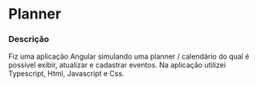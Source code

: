 <h1> Planner </h1>
<h3> Descrição</h3>
<p> Fiz uma aplicação Angular simulando uma planner / calendário do qual é possível exibir, atualizar e cadastrar eventos. Na aplicação utilizei Typescript, Html, Javascript e Css.  </p>
<a href="https://github.com/JuliaMartins97/plannerangular/>
    <img src="https://github.com/JuliaMartins97/plannerangular/blob/master/src/paginaplanner.PNG"/>
</a>

